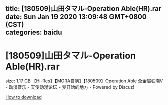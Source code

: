 
title: [180509]山田タマル-Operation Able(HR).rar
date: Sun Jan 19 2020 13:09:48 GMT+0800 (CST)    
categories: baidu
---

# [180509]山田タマル-Operation Able(HR).rar
size: 1.17 GB
 【Hi-Res】【MORA自購】【180509】Operation Able 全金屬狂潮V - 动漫音乐 - 天使动漫论坛 - 梦开始的地方 - Powered by Discuz!
 

[How to download](https://bpcam.bemobtrk.com/go/2ceec3aa-1ca2-46d6-b9ff-aaa5c184517c?jno=539)